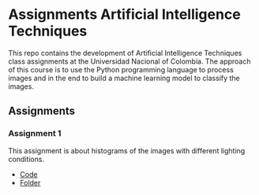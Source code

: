 # Assignments Artificial Intelligence Techniques
This repo contains the development of Artificial Intelligence Techniques class assignments at the Universidad Nacional of Colombia. The approach of this course is to use the Python programming language to process images and in the end to build a machine learning model to classify the images.

## Assignments
### Assignment 1
This assignment is about histograms of the images with different lighting conditions.
* [Code](A1-Histograms/Code.ipynb)
* [Folder](A1-Histograms)


